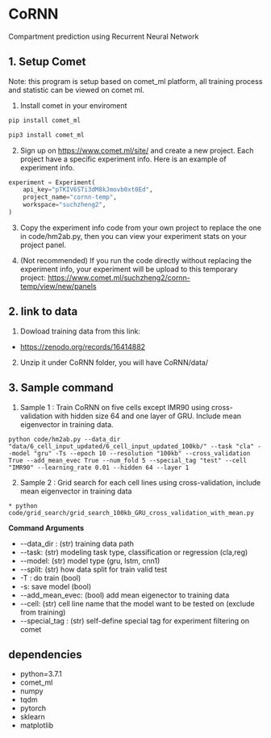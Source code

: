 # CoRNN
Compartment prediction using Recurrent Neural Network


## 1. Setup Comet

Note: this program is setup based on comet_ml platform, all training process and statistic can be viewed on comet ml.

1. Install comet in your enviroment
```python
pip install comet_ml
```
```python
pip3 install comet_ml
```
2. Sign up on https://www.comet.ml/site/ and create a new project. 
Each project have a specific experiment info. Here is an example of experiment info. 
```python
experiment = Experiment(
    api_key="pTKIV6STi3dM8kJmovb0xt0Ed",
    project_name="cornn-temp",
    workspace="suchzheng2",
)
```

3. Copy the experiment info code from your own project to replace the one in code/hm2ab.py, then you can view your experiment stats on your project panel. 

4. (Not recommended) If you run the code directly without replacing the experiment info, your experiment will be upload to this temporary project: https://www.comet.ml/suchzheng2/cornn-temp/view/new/panels


## 2. link to data

1. Dowload training data from this link: 
* https://zenodo.org/records/16414882 

2. Unzip it under CoRNN folder, you will have CoRNN/data/

## 3. Sample command

1.  Sample 1 : Train CoRNN on five cells except IMR90 using cross-validation with hidden size 64 and one layer of GRU. Include mean eigenvector in training data.

```
python code/hm2ab.py --data_dir "data/6_cell_input_updated/6_cell_input_updated_100kb/" --task "cla" --model "gru" -Ts --epoch 10 --resolution "100kb" --cross_validation True --add_mean_evec True --num_fold 5 --special_tag "test" --cell "IMR90" --learning_rate 0.01 --hidden 64 --layer 1
```

2. Sample 2 : Grid search for each cell lines using cross-validation, include mean eigenvector in training data
```
* python code/grid_search/grid_search_100kb_GRU_cross_validation_with_mean.py
```

**Command Arguments**
* --data_dir : (str) training data path
* --task:  (str) modeling task type, classification or regression (cla,reg) 
* --model: (str) model type (gru, lstm, cnn1)
* --split: (str) how data split for train valid test
* -T : do train (bool)
* -s: save model (bool)
* --add_mean_evec: (bool) add mean eigenector to training data
* --cell: (str) cell line name that the model want to be tested on (exclude from training)
* --special_tag : (str) self-define special tag for experiment filtering on comet


## dependencies

* python=3.7.1
* comet_ml
* numpy
* tqdm
* pytorch
* sklearn
* matplotlib

